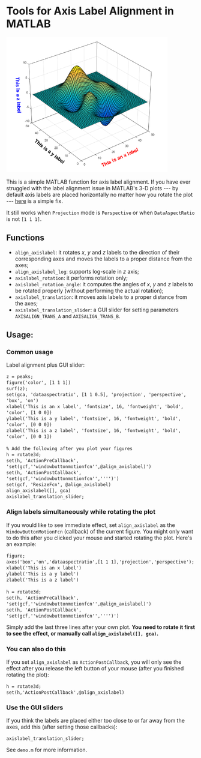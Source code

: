 # Tools for Axis Label Alignment in MATLAB
<!-- ![](/img/matlab_axis_align.png) -->
<img src="matlab_axis_align.png" alt="Drawing" style="height: 360px;"/>

This is a simple MATLAB function for axis label alignment. If you have ever struggled with the label alignment issue in MATLAB's 3-D plots --- by default axis labels are placed horizontally no matter how you rotate the plot --- [here](https://www.mathworks.com/matlabcentral/fileexchange/49542-tools-for-axis-label-alignment-in-3d-plot) is a simple fix.

It still works when `Projection` mode is `Perspective` or when `DataAspectRatio` is not `[1 1 1]`.

## Functions
- `align_axislabel`: it rotates $x$, $y$ and $z$ labels to the direction of their corresponding axes and moves the labels to a proper distance from the axes;
- `align_axislabel_log`: supports log-scale in $z$ axis;
- `axislabel_rotation`: it performs rotation only;
- `axislabel_rotation_angle`: it computes the angles of $x$, $y$ and $z$ labels to be rotated properly (without performing the actual rotation);
- `axislabel_translation`: it moves axis labels to a proper distance from the axes;
- `axislabel_translation_slider`: a GUI slider for setting parameters `AXISALIGN_TRANS_A` and `AXISALIGN_TRANS_B`.

## Usage:
### Common usage
Label alignment plus GUI slider:
```
z = peaks;
figure('color', [1 1 1])
surf(z);
set(gca, 'dataaspectratio', [1 1 0.5], 'projection', 'perspective', 'box', 'on')
xlabel('This is an x label', 'fontsize', 16, 'fontweight', 'bold', 'color', [1 0 0])
ylabel('This is a y label', 'fontsize', 16, 'fontweight', 'bold', 'color', [0 0 0])
zlabel('This is a z label', 'fontsize', 16, 'fontweight', 'bold', 'color', [0 0 1])

% Add the following after you plot your figures
h = rotate3d;
set(h, 'ActionPreCallback', 'set(gcf,''windowbuttonmotionfcn'',@align_axislabel)')
set(h, 'ActionPostCallback', 'set(gcf,''windowbuttonmotionfcn'','''')')
set(gcf, 'ResizeFcn', @align_axislabel)
align_axislabel([], gca)
axislabel_translation_slider;

```

### Align labels simultaneously while rotating the plot
If you would like to see immediate effect, set `align_axislabel` as the `WindowButtonMotionFcn` (callback) of the current figure. You might only want to do this after you clicked your mouse and started rotating the plot. Here's an example:
```
figure;
axes('box','on','dataaspectratio',[1 1 1],'projection','perspective');
xlabel('This is an x label')
ylabel('This is a y label')
zlabel('This is a z label')

h = rotate3d;
set(h, 'ActionPreCallback', 'set(gcf,''windowbuttonmotionfcn'',@align_axislabel)')
set(h, 'ActionPostCallback', 'set(gcf,''windowbuttonmotionfcn'','''')')

```
Simply add the last three lines after your own plot. **You need to rotate it first to see the effect, or manually call `align_axislabel([], gca)`.**

### You can also do this
If you set `align_axislabel` as `ActionPostCallback`, you will only see the effect after you release the left button of your mouse (after you finished rotating the plot):
```
h = rotate3d;
set(h,'ActionPostCallback',@align_axislabel)
```

### Use the GUI sliders
If you think the labels are placed either too close to or far away from the axes, add this (after setting those callbacks):
```
axislabel_translation_slider;
```

See `demo.m` for more information.
